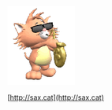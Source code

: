 [![sax](https://raw.githubusercontent.com/bradp/sax.cat/master/cat.gif)](http://sax.cat)

[http://sax.cat](http://sax.cat)
